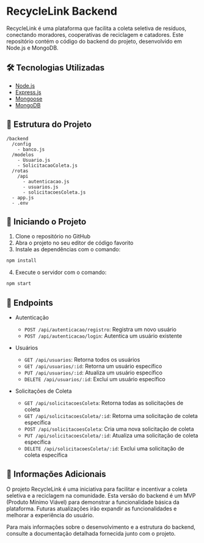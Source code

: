 # RecycleLink Backend

RecycleLink é uma plataforma que facilita a coleta seletiva de resíduos, conectando moradores, cooperativas de reciclagem e catadores. Este repositório contém o código do backend do projeto, desenvolvido em Node.js e MongoDB.

## 🛠️ Tecnologias Utilizadas

- [Node.js](https://nodejs.org/en/)
- [Express.js](https://expressjs.com/)
- [Mongoose](https://mongoosejs.com/)
- [MongoDB](https://www.mongodb.com/)

## 📂 Estrutura do Projeto

```plaintext
/backend
  /config
    - banco.js
  /modelos
    - Usuario.js
    - SolicitacaoColeta.js
  /rotas
    /api
      - autenticacao.js
      - usuarios.js
      - solicitacoesColeta.js
  - app.js
  - .env
```

## 🚀 Iniciando o Projeto

1. Clone o repositório no GitHub
2. Abra o projeto no seu editor de código favorito
3. Instale as dependências com o comando:
```bash
npm install
```
4. Execute o servidor com o comando:
```bash
npm start
```

## 📝 Endpoints

- Autenticação
  - `POST /api/autenticacao/registro`: Registra um novo usuário
  - `POST /api/autenticacao/login`: Autentica um usuário existente

- Usuários
  - `GET /api/usuarios`: Retorna todos os usuários
  - `GET /api/usuarios/:id`: Retorna um usuário específico
  - `PUT /api/usuarios/:id`: Atualiza um usuário específico
  - `DELETE /api/usuarios/:id`: Exclui um usuário específico

- Solicitações de Coleta
  - `GET /api/solicitacoesColeta`: Retorna todas as solicitações de coleta
  - `GET /api/solicitacoesColeta/:id`: Retorna uma solicitação de coleta específica
  - `POST /api/solicitacoesColeta`: Cria uma nova solicitação de coleta
  - `PUT /api/solicitacoesColeta/:id`: Atualiza uma solicitação de coleta específica
  - `DELETE /api/solicitacoesColeta/:id`: Exclui uma solicitação de coleta específica

## 📌 Informações Adicionais

O projeto RecycleLink é uma iniciativa para facilitar e incentivar a coleta seletiva e a reciclagem na comunidade. Esta versão do backend é um MVP (Produto Mínimo Viável) para demonstrar a funcionalidade básica da plataforma. Futuras atualizações irão expandir as funcionalidades e melhorar a experiência do usuário.

Para mais informações sobre o desenvolvimento e a estrutura do backend, consulte a documentação detalhada fornecida junto com o projeto.
